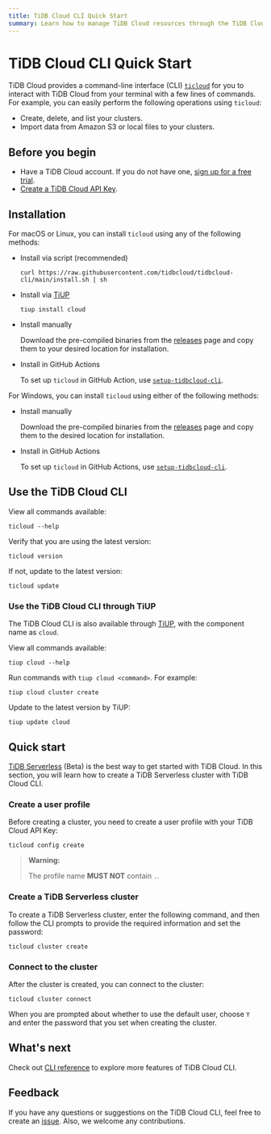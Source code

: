 ```yaml
---
title: TiDB Cloud CLI Quick Start
summary: Learn how to manage TiDB Cloud resources through the TiDB Cloud CLI.
---
```


# TiDB Cloud CLI Quick Start

TiDB Cloud provides a command-line interface (CLI) [`ticloud`](https://github.com/tidbcloud/tidbcloud-cli) for you to interact with TiDB Cloud from your terminal with a few lines of commands. For example, you can easily perform the following operations using `ticloud`:

- Create, delete, and list your clusters.
- Import data from Amazon S3 or local files to your clusters.

## Before you begin

- Have a TiDB Cloud account. If you do not have one, [sign up for a free trial](https://tidbcloud.com/free-trial).
- [Create a TiDB Cloud API Key](https://docs.pingcap.com/tidbcloud/api/v1beta#section/Authentication/API-Key-Management).

## Installation

<SimpleTab>
<div label="macOS/Linux">

For macOS or Linux, you can install `ticloud` using any of the following methods:

- Install via script (recommended)

    ```shell
    curl https://raw.githubusercontent.com/tidbcloud/tidbcloud-cli/main/install.sh | sh
    ```

- Install via [TiUP](https://tiup.io/)

    ```shell
    tiup install cloud
    ```

- Install manually

    Download the pre-compiled binaries from the [releases](https://github.com/tidbcloud/tidbcloud-cli/releases/latest) page and copy them to your desired location for installation.

- Install in GitHub Actions

    To set up `ticloud` in GitHub Action, use [`setup-tidbcloud-cli`](https://github.com/tidbcloud/setup-tidbcloud-cli).

</div>

<div label="Windows">

For Windows, you can install `ticloud` using either of the following methods:

- Install manually

    Download the pre-compiled binaries from the [releases](https://github.com/tidbcloud/tidbcloud-cli/releases/latest) page and copy them to the desired location for installation.

- Install in GitHub Actions

    To set up `ticloud` in GitHub Actions, use [`setup-tidbcloud-cli`](https://github.com/tidbcloud/setup-tidbcloud-cli).

</div>
</SimpleTab>

## Use the TiDB Cloud CLI

View all commands available:

```shell
ticloud --help
```

Verify that you are using the latest version:

```shell
ticloud version
```

If not, update to the latest version:

```shell
ticloud update
```

### Use the TiDB Cloud CLI through TiUP

The TiDB Cloud CLI is also available through [TiUP](https://tiup.io/), with the component name as `cloud`.

View all commands available:

```shell
tiup cloud --help
```

Run commands with `tiup cloud <command>`. For example:

```shell
tiup cloud cluster create
```

Update to the latest version by TiUP:

```shell
tiup update cloud
```

## Quick start

[TiDB Serverless](/tidb-cloud/select-cluster-tier.md#tidb-serverless-beta) (Beta) is the best way to get started with TiDB Cloud. In this section, you will learn how to create a TiDB Serverless cluster with TiDB Cloud CLI.

### Create a user profile

Before creating a cluster, you need to create a user profile with your TiDB Cloud API Key:

```shell
ticloud config create
```

> **Warning:**
>
> The profile name **MUST NOT** contain `.`.

### Create a TiDB Serverless cluster

To create a TiDB Serverless cluster, enter the following command, and then follow the CLI prompts to provide the required information and set the password:

```shell
ticloud cluster create
```

### Connect to the cluster

After the cluster is created, you can connect to the cluster:

```shell
ticloud cluster connect
```

When you are prompted about whether to use the default user, choose `Y` and enter the password that you set when creating the cluster.

## What's next

Check out [CLI reference](/tidb-cloud/cli-reference.md) to explore more features of TiDB Cloud CLI.

## Feedback

If you have any questions or suggestions on the TiDB Cloud CLI, feel free to create an [issue](https://github.com/tidbcloud/tidbcloud-cli/issues/new/choose). Also, we welcome any contributions.
